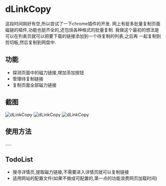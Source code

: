 # dLinkCopy
                                     
这段时间刚好有空,所以尝试了一下chrome插件的开发.
网上有挺多批量复制页面磁链的插件,功能也挺齐全的,还包括各种格式的批量复制.
我做这个最初的想法是可以在列表页就可以把要下载的链接添加到一个待复制的列表,之后再
一起复制到剪切板,然后复制到网盘中.
                                     
## 功能
* 探测页面中的磁力链接,增加添加按钮
* 管理待复制链接
* 复制页面全部磁力链接
  
## 截图
![dLinkCopy](http://ogzdtxeq0.bkt.clouddn.com/dLinkCopy/pic1.jpg)
![dLinkCopy](http://ogzdtxeq0.bkt.clouddn.com/dLinkCopy/pic2.jpg)
![dLinkCopy](http://ogzdtxeq0.bkt.clouddn.com/dLinkCopy/pic3.jpg)

## 使用方法
.....

## TodoList
* 搜寻详情页,提取磁力链接,不需要进入详情页就可以复制链接
* 适用网站的配置文件(如果不做成可配置的,第一点的功能浪费网页加载时间)
                                     
